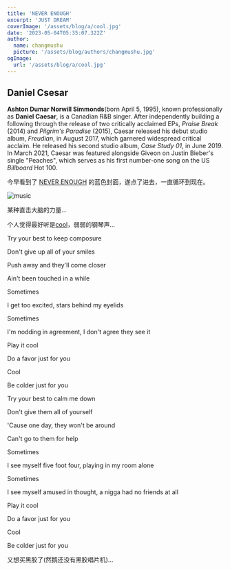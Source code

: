 ```yaml
---
title: 'NEVER ENOUGH'
excerpt: 'JUST DREAM'
coverImage: '/assets/blog/a/cool.jpg'
date: '2023-05-04T05:35:07.322Z'
author:
  name: changmushu
  picture: '/assets/blog/authors/changmushu.jpg'
ogImage:
  url: '/assets/blog/a/cool.jpg'
---
```


## Daniel Csesar

**Ashton Dumar Norwill Simmonds**(born April 5, 1995), known professionally as **Daniel Caesar**, is a Canadian R&B singer. After independently building a following through the release of two critically acclaimed EPs, *Praise Break* (2014) and *Pilgrim's Paradise* (2015), Caesar released his debut studio album, *Freudian*, in August 2017, which garnered widespread critical acclaim. He released his second studio album, *Case Study 01*, in June 2019. In March 2021, Caesar was featured alongside Giveon on Justin Bieber's single "Peaches", which serves as his first number-one song on the US *Billboard* Hot 100.

今早看到了  <u>[NEVER ENOUGH](https://open.spotify.com/album/7ivbFszr1TbVadj89BIy1y?si=vitSiIbtQoCeBIjzTBBFig)</u>  的蓝色封面，遂点了进去，一直循环到现在。

![music](/assets/blog/a/music.png)

某种直击大脑的力量...

个人觉得最好听是[cool](https://www.bilibili.com/video/BV1Hs4y1m7Q5/?share_source=copy_web&vd_source=fd692ffa05e0a87b7ae1425613d92735)，弱弱的钢琴声...

Try your best to keep composure

Don't give up all of your smiles

Push away and they'll come closer

Ain't been touched in a while



Sometimes

I get too excited, stars behind my eyelids

Sometimes

I'm nodding in agreement, I don't agree they see it



Play it cool

Do a favor just for you

Cool

Be colder just for you



Try your best to calm me down

Don't give them all of yourself

'Cause one day, they won't be around

Can't go to them for help



Sometimes

I see myself five foot four, playing in my room alone

Sometimes

I see myself amusеd in thought, a nigga had no friends at all



Play it cool

Do a favor just for you

Cool

Be colder just for you

又想买黑胶了(然鹅还没有黑胶唱片机)...
